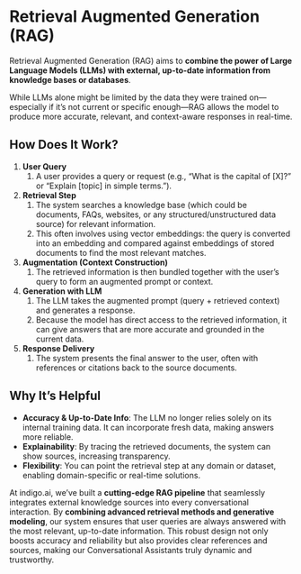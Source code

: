 # Retrieval Augmented Generation (RAG)

Retrieval Augmented Generation (RAG) aims to **combine the power of Large Language Models (LLMs) with external, up-to-date information from knowledge bases or databases**.&#x20;

While LLMs alone might be limited by the data they were trained on—especially if it’s not current or specific enough—RAG allows the model to produce more accurate, relevant, and context-aware responses in real-time.

## How Does It Work?

1. **User Query**
   1. A user provides a query or request (e.g., “What is the capital of \[X]?” or “Explain \[topic] in simple terms.”).
2. **Retrieval Step**
   1. The system searches a knowledge base (which could be documents, FAQs, websites, or any structured/unstructured data source) for relevant information.
   2. This often involves using vector embeddings: the query is converted into an embedding and compared against embeddings of stored documents to find the most relevant matches.
3. **Augmentation (Context Construction)**
   1. The retrieved information is then bundled together with the user’s query to form an augmented prompt or context.
4. **Generation with LLM**
   1. The LLM takes the augmented prompt (query + retrieved context) and generates a response.
   2. Because the model has direct access to the retrieved information, it can give answers that are more accurate and grounded in the current data.
5. **Response Delivery**
   1. The system presents the final answer to the user, often with references or citations back to the source documents.

## **Why It’s Helpful**

* **Accuracy & Up-to-Date Info**: The LLM no longer relies solely on its internal training data. It can incorporate fresh data, making answers more reliable.
* **Explainability**: By tracing the retrieved documents, the system can show sources, increasing transparency.
* **Flexibility**: You can point the retrieval step at any domain or dataset, enabling domain-specific or real-time solutions.

At indigo.ai, we’ve built a **cutting-edge RAG pipeline** that seamlessly integrates external knowledge sources into every conversational interaction. By **combining advanced retrieval methods and generative modeling**, our system ensures that user queries are always answered with the most relevant, up-to-date information. This robust design not only boosts accuracy and reliability but also provides clear references and sources, making our Conversational Assistants truly dynamic and trustworthy.
